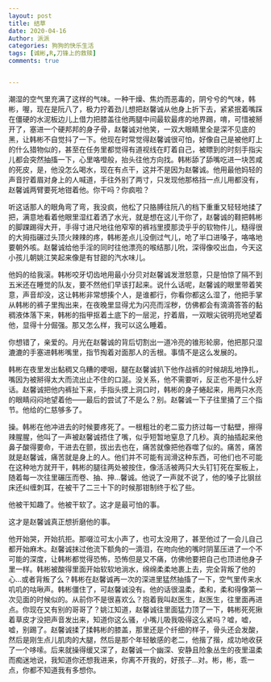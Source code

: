 ```yaml
---
layout: post
title: 结草
date: 2020-04-16
Author: 派派
categories: 狗狗的快乐生活
tags: [诚彬,R,刀锋上的救赎]
comments: true


---
```


潮湿的空气里充满了这样的气味。一种干燥、焦灼而恶毒的，阴兮兮的气味，韩彬，喔，现在是阮八了，极力拧着劲儿想把赵馨诚从他身上折下去，紧紧抿着嘴踩在僵硬的水泥板边儿上借力把膝盖往他两腿中间最软最疼的地界踢，唷，可惜被掰开了，塞进一个硬邦邦的身子骨，赵馨诚对他笑，一双大眼睛里全是深不见底的黑，让韩彬不自觉抖了一下。他现在时常觉得赵馨诚很可怕，好像自己是被他盯上的什么猎物似的，甚至在任务里都觉得有道视线在盯着自己，被瞟到的时刻手指尖儿都会突然抽搐一下，心里咯噔般，抬头往他方向找。韩彬舔了舔嘴吃进一块苦咸的死皮，是，他没怎么喝水，现在有点干，这并不是因为赵馨诚。他用最他妈轻的声音拧着眉对身上的人喊道，手往外别了两寸，只发现他那格挡一点儿用都没有，赵馨诚两臂要死地钳着他。你干吗？你疯啦？

听这话那人的眼角弯了弯，我没疯，他松了只胳膊往阮八的档下重重又轻轻地揉了把，满意地看着他眼里湿红着洒了水光，就是想在这儿干你了，赵馨诚的鞋把韩彬的脚踝踢得大开，手得寸进尺地往他窄窄的裤裆里摸那烫乎乎的软物件儿，糙得很的大拇指碾过头顶火辣辣的疼，韩彬差点儿没倒过气儿，呛了半口进嗓子，咯咯地要朝外咳。赵馨诚给他手淫的同时往他漂亮的喉结那儿吮，深得像咬出血，今天这小孩儿朝姚江笑起来像是有甘甜的汽水味儿。

他妈的给我滚。韩彬咬牙切齿地用最小分贝对赵馨诚发泄怒意，只是怕惊了隔不到五米还在睡觉的队友，要不然他们早该打起来。说什么话呢，赵馨诚的眼里带着笑意，声音却没，这让韩彬非常想揍个人，是谁都行，你看你都这么湿了，他把手掌从韩彬的裤子里掏出来，在夜晚里显得尤为闪亮而淫秽，仿佛都会有滴滴答答的黏稠液体落下来，韩彬的指甲抠着土底下的一层泥，拧着眉，一双眼尖锐明亮地望着他，显得十分倔强。那又怎么样，我可以这么睡着。

你想错了，亲爱的。月光在赵馨诚的背后切割出一道冷亮的锥形轮廓，他把那只湿漉漉的手塞进韩彬嘴里，指节掏着对面那人的舌根。事情不是这么发展的。

韩彬在夜里发出黏稠又乌糟的哽咽，腿在赵馨诚扒下他作战裤的时候胡乱地挣扎，嘴因为被掰得太大而流出止不住的口涎。没关系，他不需要听，反正也不是什么好话。赵馨诚把他内裤扯下来，手指头摸上洞口时，韩彬的身子蜷起来，用两只水亮的眼睛闷闷地望着他——最后的尝试了不是么？别。赵馨诚一下子往里捅了三个指节。他给的仁慈够多了。

操。韩彬在他冲进去的时候要疼死了。一根粗壮的老二蛮力挤过每一寸黏壁，擦得辣腥腥，他叫了一声被赵馨诚捂住了嘴，似乎短暂地窒息了几秒。真的抽插起来他鼻子酸得要命，干进去在颤，拔出去也在，痛苦就像把他吞噬了似的。痛苦，痛苦就是赵馨诚，痛苦就是身上的人。他们并不可能有润滑这种东西，可他们也不可能在这种地方就开干，韩彬的腿往两处被按住，像活活被两只大头钉钉死在案板上，随着每一次往里碾压而卷、抽、抻…馨诚。他说了一声就不说了，他的嗓子比钢丝床还纠缠刺耳，在被干了二三十下的时候那钳制终于松了些。

他被干知趣了。他被干软了。这才是最可怕的事。

这才是赵馨诚真正想折磨他的事。

他开始哭，开始抗拒。那啜泣可太小声了，也可太没用了，甚至他过了一会儿自己都开始麻木。赵馨诚抹过他流下额角的一滴泪，在吻向他的嘴时阴茎压进了一个不可能的深度，让韩彬都觉得恐怖，恐怖但是又不痛，仿佛他要把自己也顶进他身子里一样。韩彬被酸得里面开始软软地淌水，绵绵柔柔地裹上去，完全背叛了他的心…或者背叛了么？韩彬在赵馨诚再一次的深进里猛然抽搐了一下，空气里传来水叽叽的咕啾声。韩彬僵住了，可赵馨诚没有。他的话很温柔，柔和，柔和得像第一次见面的时候似的。从前你不是很喜欢么？抱着我叫赵医生，赵医生，往里面再进点。你现在又有别的哥哥了？姚江知道，赵馨诚往里面猛力顶了一下，韩彬死死揪着草皮才没把声音发出来，知道你这么骚，小嘴儿吸我吸得这么紧吗？嘘，嘘，嘘，别踢了。赵馨诚揉了揉韩彬的膝盖，那里还是个纤细的样子，骨头还会发酸，然后是刚生点儿肌肉的大腿，然后是那个年轻敏感的老二，他揩了揩，成功地收获了一个哆嗦。后来就操得缓又深了，赵馨诚一个幽深、安静且险象丛生的夜里温柔而痴迷地说，我知道你还想我进来，你离不开我的，好孩子…对。彬，彬，乖一点，你都不知道我有多想你。